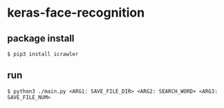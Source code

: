 # keras-face-recognition

## package install

```
$ pip3 install icrawler
```

## run
```
$ python3 ./main.py <ARG1: SAVE_FILE_DIR> <ARG2: SEARCH_WORD> <ARG3: SAVE_FILE_NUM>
```

